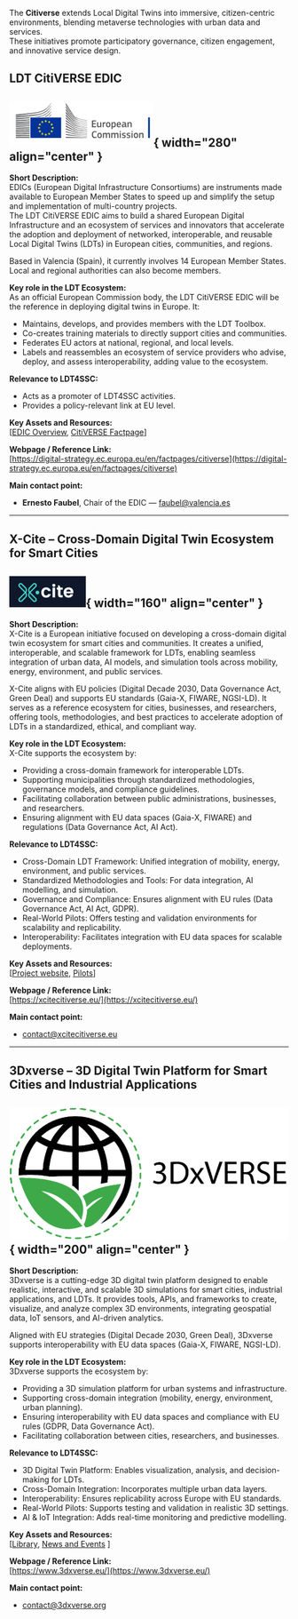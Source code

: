 The **Citiverse** extends Local Digital Twins into immersive, citizen-centric environments, blending metaverse technologies with urban data and services.  
These initiatives promote participatory governance, citizen engagement, and innovative service design.  

## LDT CitiVERSE EDIC  

![CitiVERSE EDIC Logo](../assets/citiverse_edic_logo.png){ width="280" align="center" }  
---  

**Short Description:**  
EDICs (European Digital Infrastructure Consortiums) are instruments made available to European Member States to speed up and simplify the setup and implementation of multi-country projects.  
The LDT CitiVERSE EDIC aims to build a shared European Digital Infrastructure and an ecosystem of services and innovators that accelerate the adoption and deployment of networked, interoperable, and reusable Local Digital Twins (LDTs) in European cities, communities, and regions.  

Based in Valencia (Spain), it currently involves 14 European Member States. Local and regional authorities can also become members.  

**Key role in the LDT Ecosystem:**  
As an official European Commission body, the LDT CitiVERSE EDIC will be the reference in deploying digital twins in Europe. It:  
- Maintains, develops, and provides members with the LDT Toolbox.  
- Co-creates training materials to directly support cities and communities.  
- Federates EU actors at national, regional, and local levels.  
- Labels and reassembles an ecosystem of service providers who advise, deploy, and assess interoperability, adding value to the ecosystem.  

**Relevance to LDT4SSC:**  
- Acts as a promoter of LDT4SSC activities.  
- Provides a policy-relevant link at EU level.  

**Key Assets and Resources:**  
[[EDIC Overview](https://digital-strategy.ec.europa.eu/en/policies/edic), [CitiVERSE Factpage](https://digital-strategy.ec.europa.eu/en/factpages/citiverse)] 

**Webpage / Reference Link:**  
[https://digital-strategy.ec.europa.eu/en/factpages/citiverse](https://digital-strategy.ec.europa.eu/en/factpages/citiverse)  

**Main contact point:**  
- **Ernesto Faubel**, Chair of the EDIC — faubel@valencia.es  


---

## X-Cite – Cross-Domain Digital Twin Ecosystem for Smart Cities  

![X-Cite Logo](../assets/xcite_logo.png){ width="160" align="center" }  
---  

**Short Description:**  
X-Cite is a European initiative focused on developing a cross-domain digital twin ecosystem for smart cities and communities. It creates a unified, interoperable, and scalable framework for LDTs, enabling seamless integration of urban data, AI models, and simulation tools across mobility, energy, environment, and public services.  

X-Cite aligns with EU policies (Digital Decade 2030, Data Governance Act, Green Deal) and supports EU standards (Gaia-X, FIWARE, NGSI-LD). It serves as a reference ecosystem for cities, businesses, and researchers, offering tools, methodologies, and best practices to accelerate adoption of LDTs in a standardized, ethical, and compliant way.  

**Key role in the LDT Ecosystem:**  
X-Cite supports the ecosystem by:  
- Providing a cross-domain framework for interoperable LDTs.  
- Supporting municipalities through standardized methodologies, governance models, and compliance guidelines.  
- Facilitating collaboration between public administrations, businesses, and researchers.  
- Ensuring alignment with EU data spaces (Gaia-X, FIWARE) and regulations (Data Governance Act, AI Act).  

**Relevance to LDT4SSC:**  
- Cross-Domain LDT Framework: Unified integration of mobility, energy, environment, and public services.  
- Standardized Methodologies and Tools: For data integration, AI modelling, and simulation.  
- Governance and Compliance: Ensures alignment with EU rules (Data Governance Act, AI Act, GDPR).  
- Real-World Pilots: Offers testing and validation environments for scalability and replicability.  
- Interoperability: Facilitates integration with EU data spaces for scalable deployments.  

**Key Assets and Resources:**  
[[Project website](https://xcitecitiverse.eu/), [Pilots](https://xcitecitiverse.eu/pilots/)] 

**Webpage / Reference Link:**  
[https://xcitecitiverse.eu/](https://xcitecitiverse.eu/)  

**Main contact point:**  
- contact@xcitecitiverse.eu  


---

## 3Dxverse – 3D Digital Twin Platform for Smart Cities and Industrial Applications  

![3Dxverse Logo](../assets/3dxverse_logo.png){ width="200" align="center" }  
---  

**Short Description:**  
3Dxverse is a cutting-edge 3D digital twin platform designed to enable realistic, interactive, and scalable 3D simulations for smart cities, industrial applications, and LDTs. It provides tools, APIs, and frameworks to create, visualize, and analyze complex 3D environments, integrating geospatial data, IoT sensors, and AI-driven analytics.  

Aligned with EU strategies (Digital Decade 2030, Green Deal), 3Dxverse supports interoperability with EU data spaces (Gaia-X, FIWARE, NGSI-LD).  

**Key role in the LDT Ecosystem:**  
3Dxverse supports the ecosystem by:  
- Providing a 3D simulation platform for urban systems and infrastructure.  
- Supporting cross-domain integration (mobility, energy, environment, urban planning).  
- Ensuring interoperability with EU data spaces and compliance with EU rules (GDPR, Data Governance Act).  
- Facilitating collaboration between cities, researchers, and businesses.  

**Relevance to LDT4SSC:**  
- 3D Digital Twin Platform: Enables visualization, analysis, and decision-making for LDTs.  
- Cross-Domain Integration: Incorporates multiple urban data layers.  
- Interoperability: Ensures replicability across Europe with EU standards.  
- Real-World Pilots: Supports testing and validation in realistic 3D settings.  
- AI & IoT Integration: Adds real-time monitoring and predictive modelling.  

**Key Assets and Resources:**  
[[Library](https://www.3dxverse.eu/library.html), [News and Events](https://www.3dxverse.eu/news-events.html)  ]

**Webpage / Reference Link:**  
[https://www.3dxverse.eu/](https://www.3dxverse.eu/)  

**Main contact point:**  
- contact@3dxverse.org 






